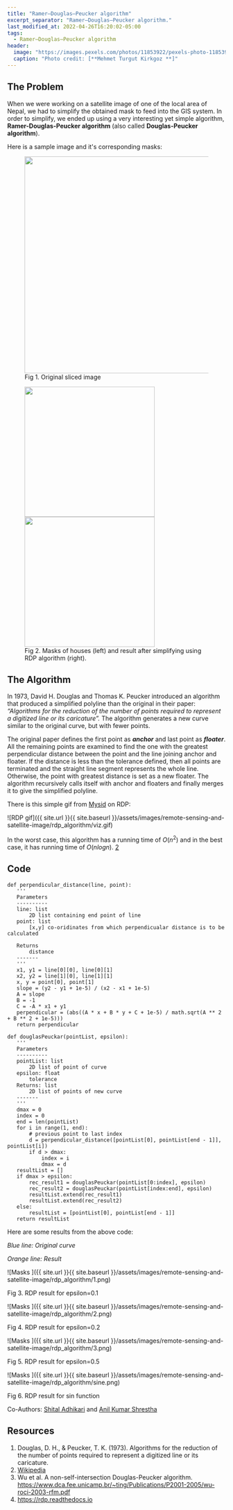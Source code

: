 ```yaml
---
title: "Ramer–Douglas–Peucker algorithm"
excerpt_separator: "Ramer–Douglas–Peucker algorithm."
last_modified_at: 2022-04-26T16:20:02-05:00
tags:
  - Ramer–Douglas–Peucker algorithm
header:
  image: "https://images.pexels.com/photos/11853922/pexels-photo-11853922.jpeg?auto=compress&cs=tinysrgb&w=1260&h=750&dpr=2"
  caption: "Photo credit: [**Mehmet Turgut Kirkgoz **]"
---
```


## The Problem

When we were working on a satellite image of one of the local area of Nepal, we had to simplify the obtained mask to feed into the GIS system. In order to simplify, we ended up using a very interesting yet simple algorithm, **Ramer-Douglas-Peucker algorithm** (also called **Douglas-Peucker algorithm**). 

Here is a sample image and it's corresponding masks:


<figure>
<img src='{{ site.url }}{{ site.baseurl }}/assets/images/remote-sensing-and-satellite-image/rdp_algorithm/original.jpg' width='500'>
<figcaption>Fig 1. Original sliced image</figcaption>
</figure>

<figure>
<img src='{{ site.url }}{{ site.baseurl }}/assets/images/remote-sensing-and-satellite-image/rdp_algorithm/mask.jpg' width='300'>
<img src='{{ site.url }}{{ site.baseurl }}/assets/images/remote-sensing-and-satellite-image/rdp_algorithm/result.png' width='300'>
<figcaption>Fig 2. Masks of houses (left) and result after simplifying using RDP algorithm (right).</figcaption>
</figure>

## The Algorithm
In 1973, David H. Douglas and Thomas K. Peucker introduced an algorithm that produced a simplified polyline than the original in their paper: *“Algorithms for the reduction of the number of points required to represent a digitized line or its caricature”.* The algorithm generates a new curve similar to the original curve, but with fewer points.

The original paper defines the first point as ***anchor*** and last point as ***floater***. All the remaining points are examined to find the one with the greatest perpendicular distance between the point and the line joining anchor and floater. If the distance is less than the tolerance defined, then all points are terminated and the straight line segment represents the whole line. Otherwise, the point with greatest distance is set as a new floater. The algorithm recursively calls itself with anchor and floaters and finally merges it to give the simplified polyline.

There is this simple gif from [Mysid](https://en.wikipedia.org/wiki/User:Mysid) on RDP:

![RDP gif]({{ site.url }}{{ site.baseurl }}/assets/images/remote-sensing-and-satellite-image/rdp_algorithm/viz.gif)

In the worst case, this algorithm has a running time of $O(n^2)$ and in the best case, it has running time of $O(nlog ⁡n)$. [2](https://en.wikipedia.org/wiki/Ramer%E2%80%93Douglas%E2%80%93Peucker_algorithm)

## Code

```
def perpendicular_distance(line, point):
   '''
   Parameters
   ----------
   line: list
       2D list containing end point of line
   point: list
       [x,y] co-oridinates from which perpendicualar distance is to be calculated

   Returns
       distance
   -------
   '''
   x1, y1 = line[0][0], line[0][1]
   x2, y2 = line[1][0], line[1][1]
   x, y = point[0], point[1]
   slope = (y2 - y1 + 1e-5) / (x2 - x1 + 1e-5)
   A = slope
   B = -1
   C = -A * x1 + y1
   perpendicular = (abs((A * x + B * y + C + 1e-5) / math.sqrt(A ** 2 + B ** 2 + 1e-5)))
   return perpendicular

def douglasPeuckar(pointList, epsilon):
   '''
   Parameters
   ----------
   pointList: list
       2D list of point of curve
   epsilon: float
       tolerance
   Returns: list
       2D list of points of new curve
   -------
   '''
   dmax = 0
   index = 0
   end = len(pointList)
   for i in range(1, end):
       # previous point to last index
       d = perpendicular_distance([pointList[0], pointList[end - 1]], pointList[i])
       if d > dmax:
           index = i
           dmax = d
   resultList = []
   if dmax > epsilon:
       rec_result1 = douglasPeuckar(pointList[0:index], epsilon)
       rec_result2 = douglasPeuckar(pointList[index:end], epsilon)
       resultList.extend(rec_result1)
       resultList.extend(rec_result2)
   else:
       resultList = [pointList[0], pointList[end - 1]]
   return resultList
```

Here are some results from the above code:

*Blue line: Original curve*

*Orange line: Result*

![Masks ]({{ site.url }}{{ site.baseurl }}/assets/images/remote-sensing-and-satellite-image/rdp_algorithm/1.png)

Fig 3. RDP result for epsilon=0.1

![Masks ]({{ site.url }}{{ site.baseurl }}/assets/images/remote-sensing-and-satellite-image/rdp_algorithm/2.png)

Fig 4. RDP result for epsilon=0.2

![Masks ]({{ site.url }}{{ site.baseurl }}/assets/images/remote-sensing-and-satellite-image/rdp_algorithm/3.png)

Fig 5. RDP result for epsilon=0.5

![Masks ]({{ site.url }}{{ site.baseurl }}/assets/images/remote-sensing-and-satellite-image/rdp_algorithm/sine.png)

Fig 6. RDP result for sin function


Co-Authors: [Shital Adhikari](https://shitaladhikari.github.io/) and [Anil Kumar Shrestha](https://anilkshrestha.com.np)


## Resources
1. Douglas, D. H., & Peucker, T. K. (1973). Algorithms for the reduction of the number of points required to represent a digitized line or its caricature.
2. [Wikipedia](https://en.wikipedia.org/wiki/Ramer%E2%80%93Douglas%E2%80%93Peucker_algorithm)
3. Wu et al. A non-self-intersection Douglas-Peucker algorithm. https://www.dca.fee.unicamp.br/~ting/Publications/P2001-2005/wu-roci-2003-rfm.pdf 
4. https://rdp.readthedocs.io 
